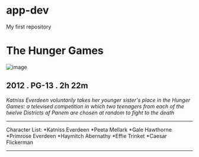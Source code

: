 # app-dev
My first repository
# The Hunger Games
![image](https://m.media-amazon.com/images/M/MV5BMjA4NDg3NzYxMF5BMl5BanBnXkFtZTcwNTgyNzkyNw@@._V1_.jpg)
## 2012 . PG-13 . 2h 22m
*Katniss Everdeen voluntarily takes her younger sister's place in the Hunger Games: a televised competition in which two teenagers from each of the twelve Districts of Panem are chosen at random to fight to the death*

---

Character List:
*Katniss Everdeen
*Peeta Mellark
*Gale Hawthorne
*Primrose Everdeen
*Haymitch Abernathy
*Effie Trinket
*Caesar Flickerman

---


